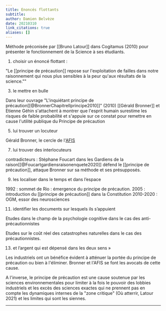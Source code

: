 ```yaml
---
title: Enoncés flottants
subtitle:
author: Damien Belvèze
date: 20210310
link_citations: true
aliases: []
---
```


Méthode préconisée par [[Bruno Latour]] dans Cogitamus (2010) pour présenter le fonctionnement de la Science à ses étudiants. 

 
1. choisir un énoncé flottant : 

"Le [[principe de précaution]] repose sur l'exploitation de failles dans notre raisonnement qui nous plus sensibles à la peur qu'aux résultats de la science.""

3. le mettre en bulle

Dans leur ouvrage "L'inquiétant principe de précaution[[@BronnerChapitreIIprincipe2010]]" (2010) [[Gérald Bronner]] et Etienne Géhin s'attachent à montrer que l'esprit humain surestime les risques de faible probabilité et s'appuie sur ce constat pour remettre en cause l'utilité publique du Principe de précaution

5. lui trouver un locuteur 

Gérald Bronner, le cercle de l'[AFIS](https://www.afis.org) 

7. lui trouver des interlocuteurs

contradicteurs : Stéphane Foucart dans les Gardiens de la raison[[@Foucartgardiensraisonenquete2020]] défend le [[principe de précaution]], attaque Bronner sur sa méthode et ses présupposés.

9. les localiser dans le temps et dans l’espace

1992 : sommet de Rio : émergence du principe de précaution. 
2005 : introduction du [[principe de précaution]] dans la Constitution
2010-2020 : OGM, essor des neurosciences

11.  identifier les documents sur lesquels ils s’appuient

Etudes dans le champ de la psychologie cognitive dans le cas des anti-précautionnistes

Etudes sur le coût réel des catastrophes naturelles dans le cas des précautionnistes.

13. et l’argent qui est dépensé dans les deux sens »

Les industriels ont un bénéfice évident à atténuer la portée du principe de précaution ou bien à l'éliminer. Bronner et l'AFIS se font les avocats de cette cause. 

A l'inverse, le principe de précaution est une cause soutenue par les sciences environnementales pour limiter à la fois le pouvoir des lobbies industriels et les excès des sciences exactes qui ne prennent pas en compte les dynamiques internes de la "zone critique" (Où atterrir, Latour 2021) et les limites qui sont les siennes.

---

